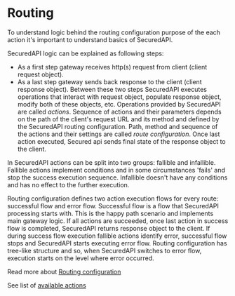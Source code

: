 # Routing

To understand logic behind the routing configuration purpose of the each action it's important to understand basics of SecuredAPI. 

SecuredAPI logic can be explained as following steps:
* As a first step gateway receives http(s) request from client (client request object).
* As a last step gateway sends back response to the client (client response object).
Between these two steps SecuredAPI executes operations that interact with request object, populate response object, modify both of these objects, etc. Operations provided by SecuredAPI are called *actions*. Sequence of actions and their parameters depends on the path of the client's request URL and its method and defined by the SecuredAPI routing configuration. Path, method and sequence of the actions and their settings are called *route configuration*. Once last action executed, Secured api sends final state of the response object to the client.

In SecuredAPI actions can be split into two groups: fallible and infallible. Fallible actions implement conditions and in some circumstances 'fails' and stop the success execution sequence. Infallible doesn't have any conditions and has no effect to the further execution.

Routing configuration defines two action execution flows for every route: successful flow and error flow. Successful flow is a flow that SecuredAPI processing starts with. This is the happy path scenario and implements main gateway logic. If all actions are succeeded, once last action in success flow is completed, SecuredAPI returns response object to the client. If during success flow execution fallible actions identify error, successful flow stops and SecuredAPI starts executing error flow. Routing configuration has tree-like structure and so, when SecuredAPI switches to error flow, execution starts on the level where error occurred.

Read more about [Routing configuration](./RoutingConfiguration.md)

See list of [available actions](./Actions.md)

